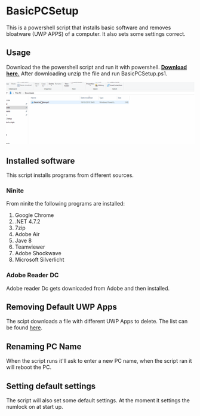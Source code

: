 # BasicPCSetup

This is a powershell script that installs basic software and removes bloatware (UWP APPS) of a computer.
It also sets some settings correct.

## Usage
Download the the powershell script and run it with powershell.
[**Download here.**](https://github.com/multiplies/BasicPCSetup/releases/download/v1.0/BasicInstallion.ps1)
After downloading unzip the file and run BasicPCSetup.ps1.

![alt text](https://github.com/multiplies/BasicPCSetup/raw/master/images/RunScript.gif )

## Installed software
This script installs programs from different sources.

### Ninite
From ninite the following programs are installed:
1. Google Chrome
1. .NET 4.7.2
1. 7zip
1. Adobe Air
1. Jave 8
1. Teamviewer
1. Adobe Shockwave
1. Microsoft Silverlicht

### Adobe Reader DC
Adobe reader Dc gets downloaded from Adobe and then installed.

## Removing Default UWP Apps
The scipt downloads a file with different UWP Apps to delete.
The list can be found [here](https://github.com/multiplies/uwp_remove_list/blob/master/uwp.txt).

## Renaming PC Name
When the script runs it'll ask to enter a new PC name, when the script ran it will reboot the PC.

## Setting default settings
The script will also set some default settings. At the moment it settings the numlock on at start up.
